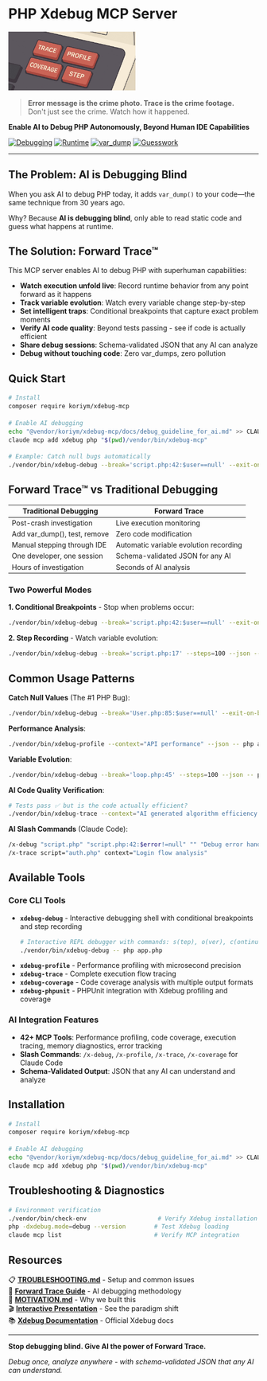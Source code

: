 # PHP Xdebug MCP Server

<img width="256" alt="xdebug-mcp" src="docs/images/logo.jpeg" />

> **Error message is the crime photo. Trace is the crime footage.**  
> Don't just see the crime. Watch how it happened.

**Enable AI to Debug PHP Autonomously, Beyond Human IDE Capabilities**

[![Debugging](https://img.shields.io/badge/AI_Native-YES-green)](https://github.com/koriym/xdebug-mcp)
[![Runtime](https://img.shields.io/badge/Runtime_Data-YES-green)](https://github.com/koriym/xdebug-mcp)
[![var_dump](https://img.shields.io/badge/var__dump()-NO-red)](https://github.com/koriym/xdebug-mcp)
[![Guesswork](https://img.shields.io/badge/Guesswork-NO-red)](https://github.com/koriym/xdebug-mcp)

---

## The Problem: AI is Debugging Blind

When you ask AI to debug PHP today, it adds `var_dump()` to your code—the same technique from 30 years ago.

Why? Because **AI is debugging blind**, only able to read static code and guess what happens at runtime.

## The Solution: Forward Trace™

This MCP server enables AI to debug PHP with superhuman capabilities:

- **Watch execution unfold live**: Record runtime behavior from any point forward as it happens
- **Track variable evolution**: Watch every variable change step-by-step
- **Set intelligent traps**: Conditional breakpoints that capture exact problem moments
- **Verify AI code quality**: Beyond tests passing - see if code is actually efficient
- **Share debug sessions**: Schema-validated JSON that any AI can analyze
- **Debug without touching code**: Zero var_dumps, zero pollution

## Quick Start

```bash
# Install
composer require koriym/xdebug-mcp

# Enable AI debugging
echo "@vendor/koriym/xdebug-mcp/docs/debug_guideline_for_ai.md" >> CLAUDE.md
claude mcp add xdebug php "$(pwd)/vendor/bin/xdebug-mcp"

# Example: Catch null bugs automatically
./vendor/bin/xdebug-debug --break='script.php:42:$user==null' --exit-on-break -- php script.php
```

## Forward Trace™ vs Traditional Debugging

| Traditional Debugging | Forward Trace |
|----------------------|----------------|
| Post-crash investigation | Live execution monitoring |
| Add var_dump(), test, remove | Zero code modification |
| Manual stepping through IDE | Automatic variable evolution recording |
| One developer, one session | Schema-validated JSON for any AI |
| Hours of investigation | Seconds of AI analysis |

### Two Powerful Modes

**1. Conditional Breakpoints** - Stop when problems occur:
```bash
./vendor/bin/xdebug-debug --break='script.php:42:$user==null' --exit-on-break -- php script.php
```

**2. Step Recording** - Watch variable evolution:
```bash
./vendor/bin/xdebug-debug --break='script.php:17' --steps=100 --json -- php script.php
```

## Common Usage Patterns

**Catch Null Values** (The #1 PHP Bug):
```bash
./vendor/bin/xdebug-debug --break='User.php:85:$user==null' --exit-on-break -- php app.php
```

**Performance Analysis**:
```bash
./vendor/bin/xdebug-profile --context="API performance" --json -- php api.php
```

**Variable Evolution**:
```bash
./vendor/bin/xdebug-debug --break='loop.php:45' --steps=100 --json -- php app.php
```

**AI Code Quality Verification**:
```bash
# Tests pass ✅ but is the code actually efficient?
./vendor/bin/xdebug-trace --context="AI generated algorithm efficiency check" ai_code.php
```

**AI Slash Commands** (Claude Code):
```bash
/x-debug "script.php" "script.php:42:$error!=null" "" "Debug error handling"
/x-trace script="auth.php" context="Login flow analysis"
```


## Available Tools

### Core CLI Tools
- **`xdebug-debug`** - Interactive debugging shell with conditional breakpoints and step recording
  ```bash
  # Interactive REPL debugger with commands: s(tep), o(ver), c(ontinue), p <var>, claude, q(uit)
  ./vendor/bin/xdebug-debug -- php app.php
  ```
- **`xdebug-profile`** - Performance profiling with microsecond precision
- **`xdebug-trace`** - Complete execution flow tracing
- **`xdebug-coverage`** - Code coverage analysis with multiple output formats
- **`xdebug-phpunit`** - PHPUnit integration with Xdebug profiling and coverage

### AI Integration Features
- **42+ MCP Tools**: Performance profiling, code coverage, execution tracing, memory diagnostics, error tracking
- **Slash Commands**: `/x-debug`, `/x-profile`, `/x-trace`, `/x-coverage` for Claude Code
- **Schema-Validated Output**: JSON that any AI can understand and analyze

## Installation

```bash
# Install
composer require koriym/xdebug-mcp

# Enable AI debugging
echo "@vendor/koriym/xdebug-mcp/docs/debug_guideline_for_ai.md" >> CLAUDE.md
claude mcp add xdebug php "$(pwd)/vendor/bin/xdebug-mcp"
```

## Troubleshooting & Diagnostics

```bash
# Environment verification
./vendor/bin/check-env                    # Verify Xdebug installation
php -dxdebug.mode=debug --version        # Test Xdebug loading
claude mcp list                          # Verify MCP integration
```

## Resources

📋 **[TROUBLESHOOTING.md](TROUBLESHOOTING.md)** - Setup and common issues  
🎯 **[Forward Trace Guide](docs/debug_guideline_for_ai.md)** - AI debugging methodology  
📖 **[MOTIVATION.md](MOTIVATION.md)** - Why we built this  
🎬 **[Interactive Presentation](docs/slide/)** - See the paradigm shift  
📚 **[Xdebug Documentation](https://xdebug.org/docs/)** - Official Xdebug docs  

---

**Stop debugging blind. Give AI the power of Forward Trace.**

*Debug once, analyze anywhere - with schema-validated JSON that any AI can understand.*
